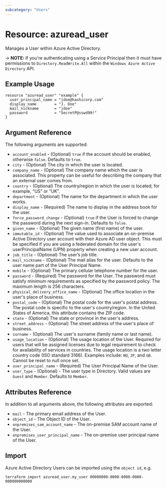 ```yaml
---
subcategory: "Users"
---
```


# Resource: azuread_user

Manages a User within Azure Active Directory.

-> **NOTE:** If you're authenticating using a Service Principal then it must have permissions to `Directory.ReadWrite.All` within the `Windows Azure Active Directory` API.

## Example Usage

```hcl
resource "azuread_user" "example" {
  user_principal_name = "jdoe@hashicorp.com"
  display_name        = "J. Doe"
  mail_nickname       = "jdoe"
  password            = "SecretP@sswd99!"
}
```

## Argument Reference

The following arguments are supported:

* `account_enabled` - (Optional) `true` if the account should be enabled, otherwise `false`. Defaults to `true`.
* `city` - (Optional) The city in which the user is located.
* `company_name` - (Optional) The company name which the user is associated. This property can be useful for describing the company that an external user comes from.
* `country` - (Optional) The country/region in which the user is located; for example, “US” or “UK”.
* `department` - (Optional) The name for the department in which the user works.
* `display_name` - (Required) The name to display in the address book for the user.
* `force_password_change` - (Optional) `true` if the User is forced to change the password during the next sign-in. Defaults to `false`.
* `given_name` - (Optional) The given name (first name) of the user.
* `immutable_id` - (Optional) The value used to associate an on-premise Active Directory user account with their Azure AD user object. This must be specified if you are using a federated domain for the user's userPrincipalName (UPN) property when creating a new user account. 
* `job_title` - (Optional) The user’s job title.
* `mail_nickname` - (Optional) The mail alias for the user. Defaults to the user name part of the User Principal Name.
* `mobile` - (Optional) The primary cellular telephone number for the user.
* `password` - (Required) The password for the User. The password must satisfy minimum requirements as specified by the password policy. The maximum length is 256 characters.
* `physical_delivery_office_name` - (Optional) The office location in the user's place of business.
* `postal_code` - (Optional) The postal code for the user's postal address. The postal code is specific to the user's country/region. In the United States of America, this attribute contains the ZIP code.
* `state` - (Optional) The state or province in the user's address.
* `street_address` - (Optional) The street address of the user's place of business.
* `surname` - (Optional) The user's surname (family name or last name).
* `usage_location` - (Optional) The usage location of the User. Required for users that will be assigned licenses due to legal requirement to check for availability of services in countries. The usage location is a two letter country code (ISO standard 3166). Examples include: `NO`, `JP`, and `GB`. Cannot be reset to null once set. 
* `user_principal_name` - (Required) The User Principal Name of the User.
* `user_type` - (Optional) - The user type in Directory. Valid values are `Guest` and `Member`. Defaults to `Member`.

## Attributes Reference

In addition to all arguments above, the following attributes are exported:

* `mail` - The primary email address of the User.
* `object_id` - The Object ID of the User.
* `onpremises_sam_account_name` - The on-premise SAM account name of the User.
* `onpremises_user_principal_name` - The on-premise user principal name of the User.

## Import

Azure Active Directory Users can be imported using the `object id`, e.g.

```shell
terraform import azuread_user.my_user 00000000-0000-0000-0000-000000000000
```
